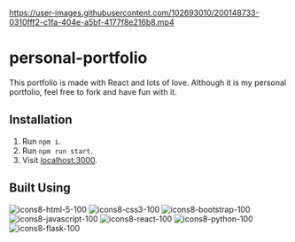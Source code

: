 
https://user-images.githubusercontent.com/102693010/200148733-0310fff2-c1fa-404e-a5bf-4177f8e216b8.mp4

# personal-portfolio

This portfolio is made with React and lots of love. Although it is my personal portfolio, feel free to fork and have fun with it.

## Installation

1. Run `npm i`.
2. Run `npm run start`.
3. Visit [localhost:3000](http://localhost:3000).

## Built Using

![icons8-html-5-100](https://user-images.githubusercontent.com/102693010/200149430-40e18800-41c5-43f0-89dc-819c744bfcb6.png)
![icons8-css3-100](https://user-images.githubusercontent.com/102693010/200149431-f272473a-b6a9-4db6-8492-36a4015fef07.png)
![icons8-bootstrap-100](https://user-images.githubusercontent.com/102693010/200149433-f490dc3b-1787-4e66-8dd3-a0db17f6169d.png)
![icons8-javascript-100](https://user-images.githubusercontent.com/102693010/200149436-1826b2b3-551d-40c5-b5da-439e06e15449.png)
![icons8-react-100](https://user-images.githubusercontent.com/102693010/200149438-5072405e-deba-4c40-9d40-f97b9b056638.png)
![icons8-python-100](https://user-images.githubusercontent.com/102693010/200149442-85a9a7b1-6574-40ab-b8ef-2e7ead5b8569.png)
![icons8-flask-100](https://user-images.githubusercontent.com/102693010/200149445-6add4b13-8fb7-49db-a7ae-f462e0988305.png)
